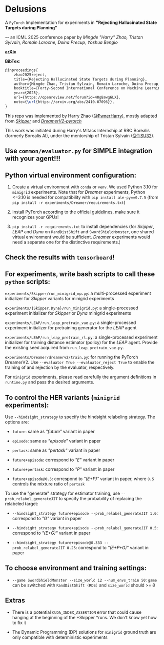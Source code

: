 
  

  

# Delusions

  

  

A `PyTorch` Implementation for experiments in **"Rejecting Hallucinated State Targets during Planning"**

  

-- an ICML 2025 conference paper by *Mingde "Harry" Zhao, Tristan Sylvain, Romain Laroche, Doina Precup, Yoshua Bengio*

[**arXiv**](https://arxiv.org/abs/2410.07096)

**BibTex**:
```latex
@inproceedings{
	zhao2025reject,
	title={Rejecting Hallucinated State Targets during Planning},
	author={Mingde Zhao, Tristan Sylvain, Romain Laroche, Doina Precup, Yoshua Bengio},
	booktitle={Forty-Second International Conference on Machine Learning (ICML)},
	year={2025},
	url={https://openreview.net/forum?id=40gBawg6LX},
	note={\url{https://arxiv.org/abs/2410.07096}},
}
```

This repo was implemented by Harry Zhao ([@PwnerHarry](https://github.com/PwnerHarry)), mostly adapted from [*Skipper*](https://github.com/mila-iqia/Skipper/) and [*DreamerV2-pytorch*](https://github.com/esteveste/dreamerV2-pytorch)

  

  

This work was initiated during Harry's Mitacs Internship at RBC Borealis (formerly Borealis AI), under the mentorship of Tristan Sylvain ([@TiSU32](https://github.com/TiSU32)).

  
## Use `common/evaluator.py` for SIMPLE integration with your agent!!!

  

## Python virtual environment configuration:


1. Create a virtual environment with `conda` or `venv`. We used Python 3.10 for `minigrid` experiments. Note that for *Dreamer* experiments, Python <=3.10 is needed for compatibility with `pip install ale-py==0.7.5` (from `pip install -r experiments/Dreamer/requirements.txt`)
  
2. Install PyTorch according to the [official guidelines](https://pytorch.org/get-started/locally/), make sure it recognizes your GPUs!

3.  `pip install -r requirements.txt` to install dependencies (for *Skipper*, *LEAP* and *Dyna* on `RandDistShift` and `SwordShieldMonster`, one shared virtual environment would be sufficient. *Dreamer* experiments would need a separate one for the distinctive requirements.)


## Check the results with `tensorboard`!

  
  

  

## For experiments, write bash scripts to call these `python` scripts:

  
  

`experiments/Skipper/run_minigrid_mp.py`: a multi-processed experiment initializer for *Skipper* variants for minigrid experiments
  
`experiments/{Skipper,Dyna}/run_minigrid.py`: a single-processed experiment initializer for *Skipper* or *Dyna* minigrid experiments

`experiments/LEAP/run_leap_pretrain_vae.py`: a single-processed experiment initializer for pretraining generator for the *LEAP* agent

`experiments/LEAP/run_leap_pretrain_rl.py`: a single-processed experiment initializer for training distance estimator (policy) for the *LEAP* agent. Provide the existing seed acquired from `run_leap_pretrain_vae.py`.

`experiments/Dreamer/dreamerv2/train.py`: for running the PyTorch DreamerV2. Use `--evaluator True --evaluator_reject True` to enable the training of and rejection by the evaluator, respectively. 

For `minigrid` experiments, please read carefully the argument definitions in `runtime.py` and pass the desired arguments.


## To control the HER variants (`minigrid` experiments):

  

  

  

Use `--hindsight_strategy` to specify the hindsight relabeling strategy. The options are:

  

  

  

-  `future`: same as *"future"* variant in paper

  

  

-  `episode`: same as *"episode"* variant in paper

  

  

-  `pertask`: same as *"pertask"* variant in paper

  

  

-  `future+episode`: correspond to *"E"* variant in paper

  

  

-  `future+pertask`: correspond to *"P"* variant in paper

  

  

-  `future+episode@0.5`: correspond to *"(E+P)"* variant in paper, where `0.5` controls the mixture ratio of `pertask`

  

  

  

To use the "generate" strategy for estimator training, use `--prob_relabel_generateJIT` to specify the probability of replacing the relabeled target:

  

  

-  `--hindsight_strategy future+episode --prob_relabel_generateJIT 1.0`: correspond to *"G"* variant in paper

  

  

-  `--hindsight_strategy future+episode --prob_relabel_generateJIT 0.5`: correspond to *"(E+G)"* variant in paper

  

  

-  `--hindsight_strategy future+episode@0.333 --prob_relabel_generateJIT 0.25`: correspond to *"(E+P+G)"* variant in paper

  

  

## To choose environment and training settings:

  

  

-  `--game SwordShieldMonster --size_world 12 --num_envs_train 50`: `game` can be switched with `RandDistShift (RDS)` and `size_world` should >= 8

  

  

## Extras

  

  

- There is a potential `CUDA_INDEX_ASSERTION` error that could cause hanging at the beginning of the *Skipper *runs. We don't know yet how to fix it

  

  

- The Dynamic Programming (DP) solutions for `minigrid` ground truth are only compatible with deterministic experiments

